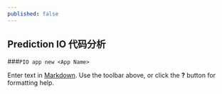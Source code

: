 ```yaml
---
published: false
---
```


## Prediction IO 代码分析

###`PIO app new <App Name>`


Enter text in [Markdown](http://daringfireball.net/projects/markdown/). Use the toolbar above, or click the **?** button for formatting help.
